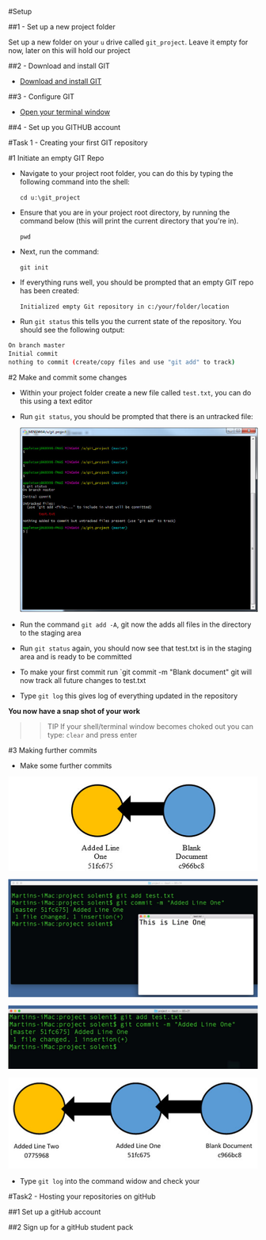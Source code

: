 
#Setup 


##1 - Set up a new project folder

Set up a new folder on your `u` drive called `git_project`. Leave it empty for now, later on this will hold our project

##2 - Download and install GIT 

- [Download and install GIT](README.md#how-to-install-Git)
 
##3 - Configure GIT 

- [Open your terminal window](REDME.MD)


##4 - Set up you GITHUB account 









#Task 1 - Creating your first GIT repository


#1 Initiate an empty GIT Repo

- Navigate to your project root folder, you can do this by typing the following command into the shell: 
 
	`cd u:\git_project`


- Ensure that you are in your project root directory, by running the command below (this will print the current directory that you're in). 
	
	`pwd`
    

- Next, run the command:

	`git init`

- If everything runs well, you should be prompted that an empty GIT repo has been created:

	 `Initialized empty Git repository in c:/your/folder/location`

- Run `git status` this tells you the current state of the repository. You should see the following output:

```bash
On branch master  
Initial commit 
nothing to commit (create/copy files and use "git add" to track) 
``` 
	 
	
#2 Make and commit some changes

- Within your project folder create a new file called `test.txt`, you can do this using a text editor

- Run `git status`, you should be prompted that there is an untracked file:
	
  ![](assets/bash_output.jpg) 

- Run the command `git add -A`, git now the adds all files in the directory to the staging area

- Run `git status` again, you should now see that test.txt is in the staging area and is ready to be committed

- To make your first commit run `git commit -m "Blank document" git will now track all future changes to test.txt

- Type `git log` this gives log of everything updated in the repository 	

**You now have a snap shot of your work**


>> TIP If your shell/terminal window becomes choked out you can type: `clear` and press enter
 


#3 Making further commits 

- Make some further commits

![](assets/commit1.jpg)

![](assets/commit2.jpg)

![](assets/log_output_2.jpg)

![](assets/multiple_commits.jpg)

- Type `git log` into the command widow and check your 


#Task2 - Hosting your repositories on gitHub 


##1 Set up a gitHub account 

##2 Sign up for a gitHub student pack



